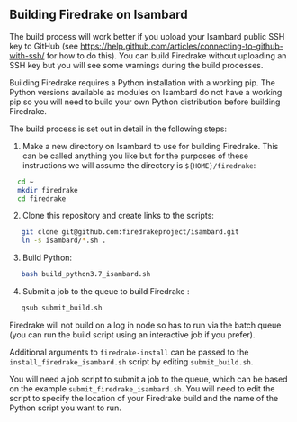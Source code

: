## Building Firedrake on Isambard

The build process will work better if you upload your Isambard public SSH key to GitHub (see https://help.github.com/articles/connecting-to-github-with-ssh/ for how to do this). You can build Firedrake without uploading an SSH key but you will see some warnings during the build processes. 

Building Firedrake requires a Python installation with a working pip. The Python versions available as modules on Isambard do not have a working pip so you will need to build your own Python distribution before building Firedrake.

The build process is set out in detail in the following steps:

1. Make a new directory on Isambard to use for building Firedrake. This can be called anything you like but for the purposes of these instructions we will assume the directory is `${HOME}/firedrake`:

```bash
  cd ~
  mkdir firedrake
  cd firedrake
```

2. Clone this repository and create links to the scripts:

```bash
   git clone git@github.com:firedrakeproject/isambard.git
   ln -s isambard/*.sh .
```

3. Build Python:
```bash
   bash build_python3.7_isambard.sh
```

4. Submit a job to the queue to build Firedrake :
```bash
   qsub submit_build.sh
```

Firedrake will not build on a log in node so has to run via the batch queue (you can run the build script using an interactive job if you prefer).

Additional arguments to `firedrake-install` can be passed to the `install_firedrake_isambard.sh` script by editing `submit_build.sh`.

You will need a job script to submit a job to the queue, which can be based on the example `submit_firedrake_isambard.sh`. You will need to edit the script to specify the location of your Firedrake build and the name of the Python script you want to run.
